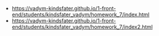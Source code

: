 * https://vadym-kindsfater.github.io/1-front-end/students/kindsfater_vadym/homework_7/index.html
* https://vadym-kindsfater.github.io/1-front-end/students/kindsfater_vadym/homework_7/index2.html   
